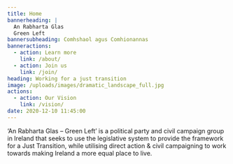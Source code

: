 ```yaml
---
title: Home
bannerheading: |
  An Rabharta Glas
  Green Left
bannersubheading: Comhshaol agus Comhionannas
banneractions:
  - action: Learn more
    link: /about/
  - action: Join us
    link: /join/
heading: Working for a just transition
image: /uploads/images/dramatic_landscape_full.jpg
actions:
  - action: Our Vision
    link: /vision/
date: 2020-12-10 11:45:00
---
```


‘An Rabharta Glas – Green Left’ is a political party and civil campaign group in Ireland that seeks to use the legislative system to provide the framework for a Just Transition, while utilising direct action & civil campaigning to work towards making Ireland a more equal place to live.
